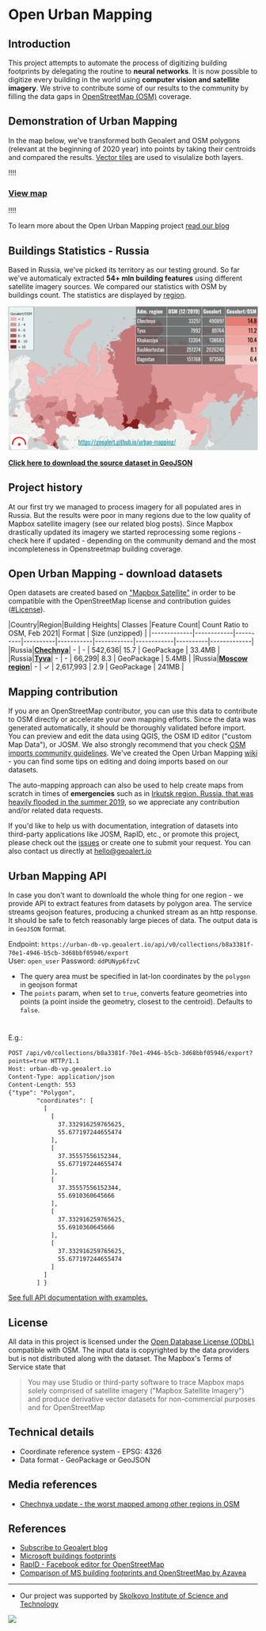 # Open Urban Mapping

Introduction
------------
This project attempts to automate the process of digitizing building footprints by delegating the routine to **neural networks**. It is now possible to digitize every building in the world using **computer vision and satellite imagery**. We strive to contribute some of our results to the community by filling the data gaps in [OpenStreetMap (OSM)](https://www.openstreetmap.org) coverage.      

## Demonstration of Urban Mapping

In the map below, we've transformed both Geoalert and OSM polygons (relevant at the beginning of 2020 year) into points by taking their centroids and compared the results. [Vector tiles](https://en.wikipedia.org/wiki/Vector_tiles) are used to visulalize both layers.

!!!!
### [View map](https://geoalert.github.io/urban-mapping/) 
!!!!

To learn more about the Open Urban Mapping project [read our blog](https://medium.com/geoalert-platform-urban-monitoring/open-urban-mapping-russia-ca978dfb4636)


## Buildings Statistics - Russia

Based in Russia, we've picked its territory as our testing ground. So far we've automaticaly extracted **54+ mln building features** using different satellite imagery sources. We compared our statistics with OSM by buildings count. The statistics are displayed by [region](https://en.wikipedia.org/wiki/Federal_subjects_of_Russia).

![**Building count ratio Geoalert/OSM - Russia, by region**](src/images/comparison_OSM-Geoalert.png)

[**Click here to download the source dataset in GeoJSON**](https://github.com/Geoalert/urban-mapping/blob/master/russia_regions_stats.geojson)


## Project history

At our first try we managed to process imagery for all populated ares in Russia. But the results were poor in many regions due to the low quality of Mapbox satellite imagery (see our related blog posts). 
Since Mapbox drastically updated its imagery we started reprocessing some regions - check here if updated - depending on the community demand and the most incompleteness in Openstreetmap building coverage.


## Open Urban Mapping - download datasets

Open datasets are created based on ["Mapbox Satellite"](https://www.mapbox.com/maps/satellite) in order to be compatible with the OpenStreetMap license and contribution guides ([#License](#license)).

|Country|Region|Building Heights| Classes |Feature Count| Count Ratio to OSM, Feb 2021| Format | Size (unzipped) |
|-------------|------------|----------|----------|-----------|------------|------------|----------|-------------|
|Russia|[**Chechnya**](https://filebrowser.aeronetlab.space/s/CeT7WidzbIGqaFa/download)| - | - | 542,636| 15.7 | GeoPackage | 33.4MB |
|Russia|[**Tyva**](https://filebrowser.aeronetlab.space/s/AE2iIxGN8UoYfOU/download)| - | - | 66,299| 8.3 | GeoPackage | 5.4MB |
|Russia|[**Moscow region**](https://bit.ly/2T6R5P8)| - | ✓ | 2,617,993 | 2.9 | GeoPackage | 241MB |


## Mapping contribution

If you are an OpenStreetMap contributor, you can use this data to contribute to OSM directly or accelerate your own mapping efforts. Since the data was generated automatically, it should be thoroughly validated before import. You can preview and edit the data using QGIS, the OSM ID editor ("custom Map Data"), or JOSM. We also strongly recommend that you check [OSM imports community guidelines](https://wiki.openstreetmap.org/wiki/Import/Guidelines).
We've created the Open Urban Mapping [wiki](https://wiki.openstreetmap.org/wiki/Geoalert_Open_Urban_Mapping) - you can find some tips on editing and doing imports based on our datasets.

The auto-mapping approach can also be used to help create maps from scratch in times of **emergencies** such as in [Irkutsk region, Russia, that was heavily flooded in the summer 2019](https://geoalert.github.io/Irkutsk-flood/), so we appreciate any contribution and/or related data requests.

If you'd like to help us with documentation, integration of datasets into third-party applications like JOSM, RapID, etc., or promote this project, please check out the [issues](https://github.com/Geoalert/urban-mapping/issues) or create one to submit your request. You can also contact us directly at [hello@geoalert.io](mailto:hello@geoalert.io)


## Urban Mapping API

In case you don't want to downloald the whole thing for one region - we provide API to extract features from datasets by polygon area. 
The service streams geojson features, producing a chunked stream as an http response. It should be safe to fetch reasonably large pieces of data. The output data is in `GeoJSON` format.

Endpoint: `https://urban-db-vp.geoalert.io/api/v0/collections/b8a3381f-70e1-4946-b5cb-3d68bbf05946/export`  
User: `open_user`
Password: `ddPUNyp6fzvC`  


*  The query area must be specified in lat-lon coordinates by the `polygon` in geojson format  
*  The `points` param, when set to `true`, converts feature geometries into points (a point inside the geometry, closest to the centroid). Defaults to `false`.

#
E.g.:  

```http
POST /api/v0/collections/b8a3381f-70e1-4946-b5cb-3d68bbf05946/export?points=true HTTP/1.1
Host: urban-db-vp.geoalert.io
Content-Type: application/json
Content-Length: 553
{"type": "Polygon",
        "coordinates": [
          [
            [
              37.332916259765625,
              55.677197244655474
            ],
            [
              37.35557556152344,
              55.677197244655474
            ],
            [
              37.35557556152344,
              55.6910360645666
            ],
            [
              37.332916259765625,
              55.6910360645666
            ],
            [
              37.332916259765625,
              55.677197244655474
            ]
          ]
        ] }
``` 

[See full API documentation with examples.](https://documenter.getpostman.com/view/5400715/TzmBEZwG#7efdc10c-827e-47c8-b9ea-382933a67364)


## License
All data in this project is licensed under the [Open Database License (ODbL)](https://opendatacommons.org/licenses/odbl/) compatible with OSM.
The input data is copyrighted by the data providers but is not distributed along with the dataset. The Mapbox's Terms of Service state that
>You may use Studio or third-party software to trace Mapbox maps solely comprised of satellite imagery ("Mapbox Satellite Imagery") and produce derivative vector datasets for non-commercial purposes and for OpenStreetMap

## Technical details
* Coordinate reference system - EPSG: 4326
* Data format - GeoPackage or GeoJSON

## Media references
* [Chechnya update - the worst mapped among other regions in OSM](https://geoalert.medium.com/open-urban-mapping-update-chechnya-and-tyva-40798c127265)

## References
* [Subscribe to Geoalert blog](https://medium.com/@geoalert)
* [Microsoft buildings footprints](https://github.com/microsoft/USBuildingFootprints)
* [RapID - Facebook editor for OpenStreetMap](https://github.com/facebookincubator/RapiD)
* [Comparison of MS building footprints and OpenStreetMap by Azavea](https://demos.azavea.com/building-footprint-comparison/)
---------------------------
* Our project was supported by [Skolkovo Institute of Science and Technology](https://www.skoltech.ru/en)

<image src="https://cdn.skoltech.ru/img/logo.png" width="190">
